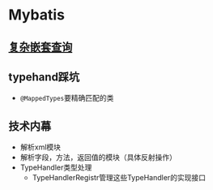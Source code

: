 # Mybatis

## [复杂嵌套查询](https://blog.csdn.net/is_zhoufeng/article/details/17208183)

## typehand踩坑

- `@MappedTypes`要精确匹配的类

## 技术内幕

- 解析xml模块
- 解析字段，方法，返回值的模块（具体反射操作）
- TypeHandler类型处理
  - TypeHandlerRegistr管理这些TypeHandler的实现接口